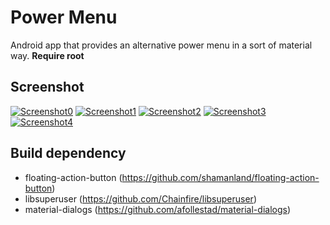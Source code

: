 # Power Menu
Android app that provides an alternative power menu in a sort of material way. **Require root**

## Screenshot
[![Screenshot0](https://lh6.googleusercontent.com/-pTsmIJJnhk0/VSWtI2slb5I/AAAAAAAABp8/a1NzVk4EBGY/s400/100_l_2.png)](https://lh6.googleusercontent.com/-pTsmIJJnhk0/VSWtI2slb5I/AAAAAAAABp8/a1NzVk4EBGY/s0/100_l_2.png)
[![Screenshot1](https://lh4.googleusercontent.com/-pOc4azJvdOI/VRl0v91rXHI/AAAAAAAABpI/qGRwe4SljQQ/s400/100_jb_0.jpeg)](https://lh4.googleusercontent.com/-pOc4azJvdOI/VRl0v91rXHI/AAAAAAAABpI/qGRwe4SljQQ/s0/100_jb_0.jpeg)
[![Screenshot2](https://lh4.googleusercontent.com/-L7vsMgRH2Q0/VRl0wByC96I/AAAAAAAABpI/mgvw73sy0_Y/s400/100_jb_1.jpeg)](https://lh4.googleusercontent.com/-L7vsMgRH2Q0/VRl0wByC96I/AAAAAAAABpI/mgvw73sy0_Y/s0/100_jb_1.jpeg)
[![Screenshot3](https://lh5.googleusercontent.com/-vKoEIc2tAjY/VRl0v9BYrnI/AAAAAAAABpI/jasIODUajnY/s400/100_jb_2.jpeg)](https://lh5.googleusercontent.com/-vKoEIc2tAjY/VRl0v9BYrnI/AAAAAAAABpI/jasIODUajnY/s0/100_jb_2.jpeg)
[![Screenshot4](https://lh4.googleusercontent.com/-m2_RTJPG_bE/VRl0whuweXI/AAAAAAAABpI/_fvRClpbEn4/s400/100_jb_3.jpeg)](https://lh4.googleusercontent.com/-m2_RTJPG_bE/VRl0whuweXI/AAAAAAAABpI/_fvRClpbEn4/s0/100_jb_3.jpeg)

## Build dependency
- floating-action-button (https://github.com/shamanland/floating-action-button)
- libsuperuser (https://github.com/Chainfire/libsuperuser)
- material-dialogs (https://github.com/afollestad/material-dialogs)
